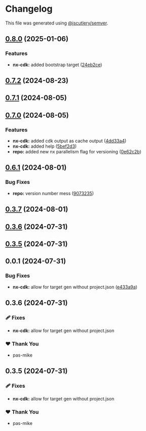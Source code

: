 # Changelog

This file was generated using [@jscutlery/semver](https://github.com/jscutlery/semver).

## [0.8.0](https://github.com/plastic-ant/packages/compare/nx-cdk@0.7.2...nx-cdk@0.8.0) (2025-01-06)


### Features

* **nx-cdk:** added bootstrap target ([24eb2ce](https://github.com/plastic-ant/packages/commit/24eb2cedf00df510f46280d873c49e821498dabd))

## [0.7.2](https://github.com/plastic-ant/packages/compare/nx-cdk@0.7.1...nx-cdk@0.7.2) (2024-08-23)

## [0.7.1](https://github.com/plastic-ant/packages/compare/nx-cdk@0.7.0...nx-cdk@0.7.1) (2024-08-05)

## [0.7.0](https://github.com/plastic-ant/packages/compare/nx-cdk@0.6.1...nx-cdk@0.7.0) (2024-08-05)


### Features

* **nx-cdk:** added cdk output as cache output ([4dd33a4](https://github.com/plastic-ant/packages/commit/4dd33a474ddc83ed17c189973a239b5660769e57))
* **nx-cdk:** added help ([5bef2d3](https://github.com/plastic-ant/packages/commit/5bef2d3beaf1a28ada35d412c3fde3ef2d34265e))
* **repo:** added new nx parallelism flag for versioning ([0e62c2b](https://github.com/plastic-ant/packages/commit/0e62c2b707c848e29575d375347db7c76dc331b9))

## [0.6.1](https://github.com/plastic-ant/packages/compare/nx-cdk@0.6.0...nx-cdk@0.6.1) (2024-08-01)


### Bug Fixes

* **repo:** version number mess ([9073235](https://github.com/plastic-ant/packages/commit/9073235aed6b2508f424eca65e62167495d63fbd))

## [0.3.7](https://github.com/plastic-ant/packages/compare/nx-cdk@0.3.6...nx-cdk@0.3.7) (2024-08-01)

## [0.3.6](https://github.com/plastic-ant/nx-cdk/compare/nx-cdk@0.3.5...nx-cdk@0.3.6) (2024-07-31)

## [0.3.5](https://github.com/plastic-ant/nx-cdk/compare/nx-cdk@0.3.4...nx-cdk@0.3.5) (2024-07-31)

## 0.0.1 (2024-07-31)


### Bug Fixes

* **nx-cdk:** allow for target gen without project.json ([e433a9a](https://github.com/plastic-ant/nx-cdk/commit/e433a9a66d1821799648c7b26d0ec5232cac83b7))

## 0.3.6 (2024-07-31)


### 🩹 Fixes

- **nx-cdk:** allow for target gen without project.json


### ❤️  Thank You

- pas-mike

## 0.3.5 (2024-07-31)


### 🩹 Fixes

- **nx-cdk:** allow for target gen without project.json


### ❤️  Thank You

- pas-mike
